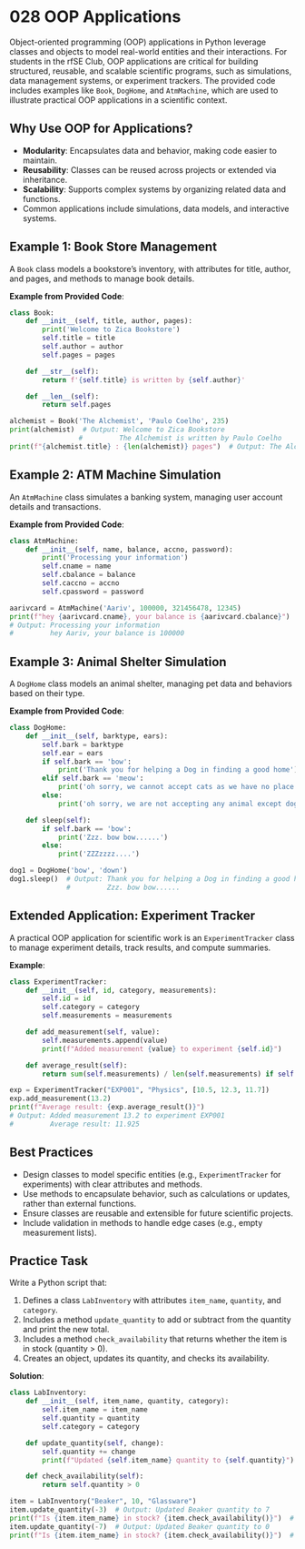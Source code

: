 # 028 OOP Applications

Object-oriented programming (OOP) applications in Python leverage classes and objects to model real-world entities and their interactions. For students in the rfSE Club, OOP applications are critical for building structured, reusable, and scalable scientific programs, such as simulations, data management systems, or experiment trackers. The provided code includes examples like `Book`, `DogHome`, and `AtmMachine`, which are used to illustrate practical OOP applications in a scientific context.

## Why Use OOP for Applications?

- **Modularity**: Encapsulates data and behavior, making code easier to maintain.
- **Reusability**: Classes can be reused across projects or extended via inheritance.
- **Scalability**: Supports complex systems by organizing related data and functions.
- Common applications include simulations, data models, and interactive systems.

## Example 1: Book Store Management

A `Book` class models a bookstore’s inventory, with attributes for title, author, and pages, and methods to manage book details.

**Example from Provided Code**:

```python
class Book:
    def __init__(self, title, author, pages):
        print('Welcome to Zica Bookstore')
        self.title = title
        self.author = author
        self.pages = pages

    def __str__(self):
        return f'{self.title} is written by {self.author}'

    def __len__(self):
        return self.pages

alchemist = Book('The Alchemist', 'Paulo Coelho', 235)
print(alchemist)  # Output: Welcome to Zica Bookstore
                 #         The Alchemist is written by Paulo Coelho
print(f"{alchemist.title} : {len(alchemist)} pages")  # Output: The Alchemist : 235 pages
```

## Example 2: ATM Machine Simulation

An `AtmMachine` class simulates a banking system, managing user account details and transactions.

**Example from Provided Code**:

```python
class AtmMachine:
    def __init__(self, name, balance, accno, password):
        print('Processing your information')
        self.cname = name
        self.cbalance = balance
        self.caccno = accno
        self.cpassword = password

aarivcard = AtmMachine('Aariv', 100000, 321456478, 12345)
print(f"hey {aarivcard.cname}, your balance is {aarivcard.cbalance}")
# Output: Processing your information
#         hey Aariv, your balance is 100000
```

## Example 3: Animal Shelter Simulation

A `DogHome` class models an animal shelter, managing pet data and behaviors based on their type.

**Example from Provided Code**:

```python
class DogHome:
    def __init__(self, barktype, ears):
        self.bark = barktype
        self.ear = ears
        if self.bark == 'bow':
            print('Thank you for helping a Dog in finding a good home')
        elif self.bark == 'meow':
            print('oh sorry, we cannot accept cats as we have no place')
        else:
            print('oh sorry, we are not accepting any animal except dogs')

    def sleep(self):
        if self.bark == 'bow':
            print('Zzz. bow bow......')
        else:
            print('ZZZzzzz....')

dog1 = DogHome('bow', 'down')
dog1.sleep()  # Output: Thank you for helping a Dog in finding a good home
              #         Zzz. bow bow......
```

## Extended Application: Experiment Tracker

A practical OOP application for scientific work is an `ExperimentTracker` class to manage experiment details, track results, and compute summaries.

**Example**:

```python
class ExperimentTracker:
    def __init__(self, id, category, measurements):
        self.id = id
        self.category = category
        self.measurements = measurements

    def add_measurement(self, value):
        self.measurements.append(value)
        print(f"Added measurement {value} to experiment {self.id}")

    def average_result(self):
        return sum(self.measurements) / len(self.measurements) if self.measurements else 0

exp = ExperimentTracker("EXP001", "Physics", [10.5, 12.3, 11.7])
exp.add_measurement(13.2)
print(f"Average result: {exp.average_result()}")
# Output: Added measurement 13.2 to experiment EXP001
#         Average result: 11.925
```

## Best Practices

- Design classes to model specific entities (e.g., `ExperimentTracker` for experiments) with clear attributes and methods.
- Use methods to encapsulate behavior, such as calculations or updates, rather than external functions.
- Ensure classes are reusable and extensible for future scientific projects.
- Include validation in methods to handle edge cases (e.g., empty measurement lists).

## Practice Task

Write a Python script that:

1. Defines a class `LabInventory` with attributes `item_name`, `quantity`, and `category`.
2. Includes a method `update_quantity` to add or subtract from the quantity and print the new total.
3. Includes a method `check_availability` that returns whether the item is in stock (quantity > 0).
4. Creates an object, updates its quantity, and checks its availability.

**Solution**:

```python
class LabInventory:
    def __init__(self, item_name, quantity, category):
        self.item_name = item_name
        self.quantity = quantity
        self.category = category

    def update_quantity(self, change):
        self.quantity += change
        print(f"Updated {self.item_name} quantity to {self.quantity}")

    def check_availability(self):
        return self.quantity > 0

item = LabInventory("Beaker", 10, "Glassware")
item.update_quantity(-3)  # Output: Updated Beaker quantity to 7
print(f"Is {item.item_name} in stock? {item.check_availability()}")  # Output: Is Beaker in stock? True
item.update_quantity(-7)  # Output: Updated Beaker quantity to 0
print(f"Is {item.item_name} in stock? {item.check_availability()}")  # Output: Is Beaker in stock? False
```

